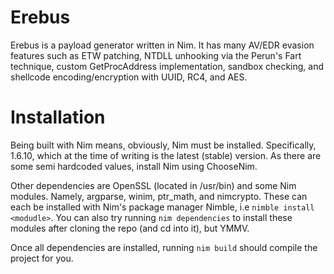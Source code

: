 # Erebus
Erebus is a payload generator written in Nim. It has many AV/EDR evasion features such as ETW patching, NTDLL unhooking via the Perun's Fart technique, custom GetProcAddress implementation, sandbox checking, and shellcode encoding/encryption with UUID, RC4, and AES. 

# Installation
Being built with Nim means, obviously, Nim must be installed. Specifically, 1.6.10, which at the time of writing is the latest (stable) version. As there are some semi hardcoded values, install Nim using ChooseNim.

Other dependencies are OpenSSL (located in /usr/bin) and some Nim modules. Namely, argparse, winim, ptr_math, and nimcrypto. These can each be installed with Nim's package manager Nimble, i.e `nimble install <modudle>`. You can also try running `nim dependencies` to install these modules after cloning the repo (and cd into it), but YMMV.

Once all dependencies are installed, running `nim build` should compile the project for you. 
